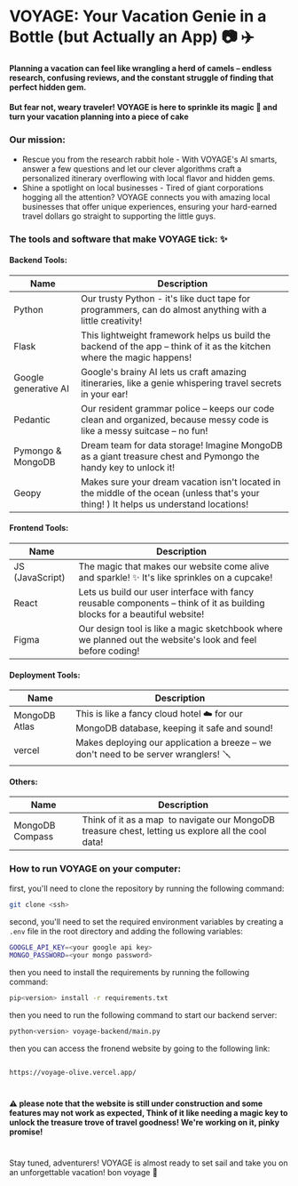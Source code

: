 # VOYAGE: Your Vacation Genie in a Bottle (but Actually an App) 📷 ‍✈️
#### Planning a vacation can feel like wrangling a herd of camels – endless research, confusing reviews, and the constant struggle of finding that perfect hidden gem.

#### But fear not, weary traveler! VOYAGE is here to sprinkle its magic 🎩 and turn your vacation planning into a piece of cake 

### Our mission: 

* Rescue you from the research rabbit hole - With VOYAGE's AI smarts, answer a few questions and let our clever algorithms craft a personalized itinerary overflowing with local flavor and hidden gems.
* Shine a spotlight on local businesses - Tired of giant corporations hogging all the attention? VOYAGE connects you with amazing local businesses that offer unique experiences, ensuring your hard-earned travel dollars go straight to supporting the little guys.

### The tools and software that make VOYAGE tick: ✨

#### Backend Tools:

| Name | Description |
| --- | --- |
| Python | Our trusty Python - it's like duct tape for programmers, can do almost anything with a little creativity! |
| Flask | This lightweight framework helps us build the backend of the app – think of it as the kitchen where the magic happens!  |
| Google generative AI | Google's brainy AI lets us craft amazing itineraries, like a genie whispering travel secrets in your ear! |
| Pedantic | Our resident grammar police – keeps our code clean and organized, because messy code is like a messy suitcase – no fun! |
| Pymongo & MongoDB | Dream team for data storage! Imagine MongoDB as a giant treasure chest and Pymongo the handy key to unlock it! |
| Geopy | Makes sure your dream vacation isn't located in the middle of the ocean (unless that's your thing! ) It helps us understand locations!|


#### Frontend Tools:
| Name | Description |
| --- | --- |
| JS (JavaScript) | The magic that makes our website come alive and sparkle! ✨ It's like sprinkles on a cupcake! |
| React | Lets us build our user interface with fancy reusable components – think of it as building blocks for a beautiful website! ️ |
| Figma | Our design tool is like a magic sketchbook where we planned out the website's look and feel before coding! |

#### Deployment Tools:
| Name | Description |
| --- | --- |
| MongoDB Atlas | This is like a fancy cloud hotel ☁️ for our MongoDB database, keeping it safe and sound! |
| vercel | Makes deploying our application a breeze – we don't need to be server wranglers! 🪛 |

#### Others:
| Name | Description |
| --- | --- |
| MongoDB Compass | Think of it as a map ️ to navigate our MongoDB treasure chest, letting us explore all the cool data! |

### How to run VOYAGE on your computer:
first, you'll need to clone the repository by running the following command:
```bash
git clone <ssh>
```
second,
you'll need to set the required environment variables by creating a `.env` file in the root directory
and adding the following variables:
```bash
GOOGLE_API_KEY=<your google api key>
MONGO_PASSWORD=<your mongo password>
```
then you need to install the requirements by running the following command:
```bash
pip<version> install -r requirements.txt
```
then you need to run the following command to start our backend server:
```bash
python<version> voyage-backend/main.py
```
then you can access the fronend website by going to the following link:
```bash

https://voyage-olive.vercel.app/
```

#



#### ⚠️ please note that the website is still under construction and some features may not work as expected, Think of it like needing a magic key to unlock the treasure trove of travel goodness! We're working on it, pinky promise!

# 
Stay tuned, adventurers!  VOYAGE is almost ready to set sail and take you on an unforgettable vacation! bon voyage 🚢
``` 